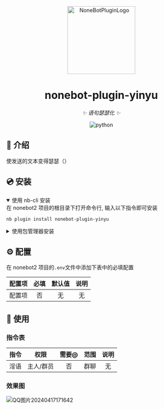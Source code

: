 <div align="center">
  <a href="https://v2.nonebot.dev/store"><img src="https://github.com/A-kirami/nonebot-plugin-template/blob/resources/nbp_logo.png" width="180" height="180" alt="NoneBotPluginLogo"></a>
  <br>
</div>

<div align="center">

# nonebot-plugin-yinyu

_✨ 语句瑟瑟化 ✨_


<img src="https://img.shields.io/badge/python-3.8+-blue.svg" alt="python">

</div>


## 📖 介绍

使发送的文本变得瑟瑟（）

## 💿 安装

<details open>
<summary>使用 nb-cli 安装</summary>
在 nonebot2 项目的根目录下打开命令行, 输入以下指令即可安装

    nb plugin install nonebot-plugin-yinyu

</details>

<details>
<summary>使用包管理器安装</summary>
在 nonebot2 项目的插件目录下, 打开命令行, 根据你使用的包管理器, 输入相应的安装命令

<summary>pip</summary>

    pip install nonebot-plugin-yinyu
    
打开 nonebot2 项目根目录下的 `pyproject.toml` 文件, 在 `[tool.nonebot]` 部分追加写入

    plugins = ["nonebot_plugin_template"]
    
</details>



## ⚙️ 配置

在 nonebot2 项目的`.env`文件中添加下表中的必填配置

| 配置项 | 必填 | 默认值 | 说明 |
|:-----:|:----:|:----:|:----:|
| 配置项 | 否 | 无 | 无 |

## 🎉 使用
### 指令表
| 指令 | 权限 | 需要@ | 范围 | 说明 |
|:-----:|:----:|:----:|:----:|:----:|
| 淫语 | 主人/群员| 否 | 群聊 | 无 |
### 效果图
![QQ图片20240417171642](https://github.com/shi-yingyingjiang/nonebot-plugin-yinyu/assets/136897416/8e4a83ad-8c0c-4968-95a8-877bee0a3a4a)
